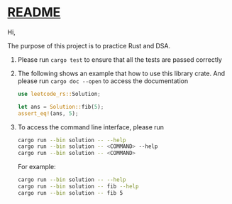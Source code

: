 # [README](https://github.com/ttboma/syc_leetcode_solution_rs)

Hi,

The purpose of this project is to practice Rust and DSA.

1. Please run `cargo test` to ensure that all the tests are passed correctly
2. The following shows an example that how to use this library crate. And please run
   `cargo doc --open` to access the documentation

   ```rust
   use leetcode_rs::Solution;

   let ans = Solution::fib(5);
   assert_eq!(ans, 5);
   ```

3. To access the command line interface, please run

   ```bash
   cargo run --bin solution -- --help
   cargo run --bin solution -- <COMMAND> --help
   cargo run --bin solution -- <COMMAND>
   ```

   For example:

   ```bash
   cargo run --bin solution -- --help
   cargo run --bin solution -- fib --help
   cargo run --bin solution -- fib 5
   ```
